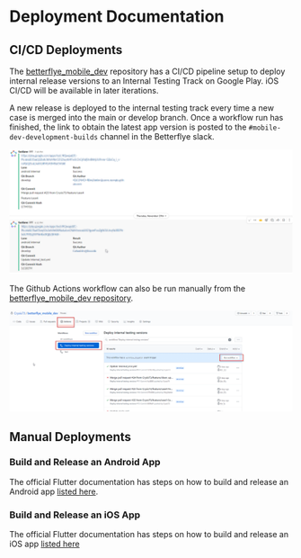# Deployment Documentation

## CI/CD Deployments

The [betterflye_mobile_dev](https://github.com/Crysis73/betterflye_mobile_dev) repository has a CI/CD pipeline setup to deploy internal release versions to an Internal Testing Track on Google Play. iOS CI/CD will be available in later iterations.

A new release is deployed to the internal testing track every time a new case is merged into the main or develop branch. Once a workflow run has finished, the link to obtain the latest app version is posted to the `#mobile-dev-development-builds` channel in the Betterflye slack.

![Build Links](images/DevelopmentBuilds.png)

The Github Actions workflow can also be run manually from the [betterflye_mobile_dev repository](https://github.com/Crysis73/betterflye_mobile_dev).

![Github Actions Manual Workflow RUn](images/GithubActionsManualWorkflowRun.png)

## Manual Deployments

### Build and Release an Android App

The official Flutter documentation has steps on how to build and release an Android app [listed here](https://flutter.dev/docs/deployment/android).

### Build and Release an iOS App

The official Flutter documentation has steps on how to build and release an iOS app [listed here](https://flutter.dev/docs/deployment/ios)
